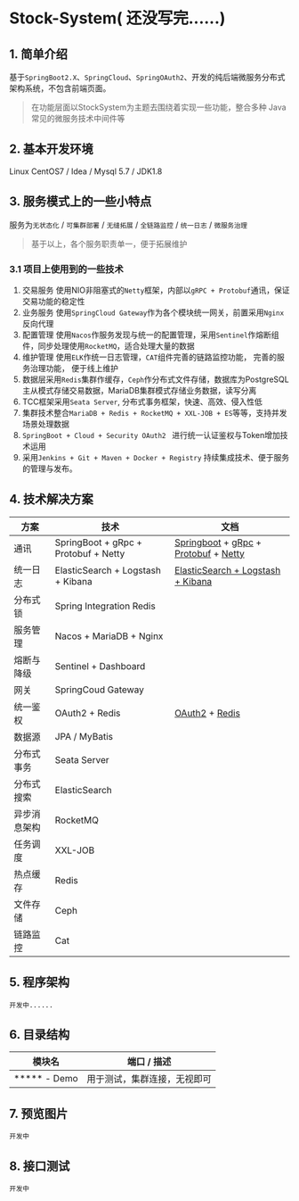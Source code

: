 # Stock-System( 还没写完......)

## 1. 简单介绍

基于`SpringBoot2.X`、`SpringCloud`、`SpringOAuth2`、开发的纯后端微服务分布式架构系统，不包含前端页面。

> 在功能层面以StockSystem为主题去围绕着实现一些功能，整合多种 Java 常见的微服务技术中间件等

## 2. 基本开发环境

Linux CentOS7 / Idea / Mysql 5.7 / JDK1.8

## 3. 服务模式上的一些小特点

服务为`无状态化` / `可集群部署` / `无缝拓展` / `全链路监控` / `统一日志` / `微服务治理`

> 基于以上，各个服务职责单一，便于拓展维护

### 3.1 项目上使用到的一些技术

1. 交易服务 使用NIO非阻塞式的`Netty`框架，内部以`gRPC + Protobuf`通讯，保证交易功能的稳定性
2. 业务服务 使用`SpringCloud Gateway`作为各个模块统一网关，前置采用`Nginx`反向代理
3. 配置管理 使用`Nacos`作服务发现与统一的配置管理，采用`Sentinel`作熔断组件，同步处理使用`RocketMQ`，适合处理大量的数据
4. 维护管理 使用`ELK`作统一日志管理，`CAT`组件完善的链路监控功能， 完善的服务治理功能， 便于线上维护
5. 数据层采用`Redis`集群作缓存，`Ceph`作分布式文件存储，数据库为PostgreSQL主从模式存储交易数据，MariaDB集群模式存储业务数据，读写分离
6. TCC框架采用`Seata Server`, 分布式事务框架，快速、高效、侵入性低
7. 集群技术整合`MariaDB + Redis + RocketMQ + XXL-JOB + ES`等等，支持并发场景处理数据
8. `SpringBoot + Cloud + Security OAuth2 ` 进行统一认证鉴权与Token增加技术运用
9. 采用`Jenkins + Git + Maven + Docker + Registry`  持续集成技术、便于服务的管理与发布。

## 4. 技术解决方案

| 方案     | 技术                                   | 文档                                                                                                                                                                                                          |
|--------|--------------------------------------|-------------------------------------------------------------------------------------------------------------------------------------------------------------------------------------------------------------|
| 通讯     | SpringBoot + gRpc + Protobuf + Netty | [Springboot](https://spring.io/projects/spring-boot) + [gRpc](https://grpc.io/docs/) + [Protobuf](https://developers.google.com/protocol-buffers/docs/overview) + [Netty](https://netty.io/wiki/index.html) |
| 统一日志   | ElasticSearch + Logstash + Kibana    | [ElasticSearch + Logstash + Kibana](https://www.elastic.co/guide/index.html)                                                                                                                                |
| 分布式锁   | Spring Integration Redis             |                                                                                                                                                                                                             |
| 服务管理   | Nacos + MariaDB + Nginx              |                                                                                                                                                                                                             |
| 熔断与降级  | Sentinel + Dashboard                 |                                                                                                                                                                                                             |
| 网关     | SpringCoud Gateway                   |                                                                                                                                                                                                             |
| 统一鉴权   | OAuth2 + Redis                       | [OAuth2](https://oauth.net/2/) + [Redis](https://redis.io/)                                                                                                                                                 |
| 数据源    | JPA / MyBatis                        |                                                                                                                                                                                                             |
| 分布式事务  | Seata Server                         |                                                                                                                                                                                                             |
| 分布式搜索  | ElasticSearch                        |                                                                                                                                                                                                             |
| 异步消息架构 | RocketMQ                             |                                                                                                                                                                                                             |
| 任务调度   | XXL-JOB                              |                                                                                                                                                                                                             |
| 热点缓存   | Redis                                |                                                                                                                                                                                                             |
| 文件存储   | Ceph                                 |                                                                                                                                                                                                             |
| 链路监控   | Cat                                  |                                                                                                                                                                                                             |

## 5. 程序架构

```
开发中......
```
## 6. 目录结构
| 模块名  |  端口 / 描述 |
|---|--------|
| ***** - Demo  | 用于测试，集群连接，无视即可 |


## 7. 预览图片

```
开发中
```

## 8. 接口测试

```
开发中
```

